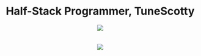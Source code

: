 <h1 align="center" font-size: xx-large;">
    Half-Stack Programmer, TuneScotty
  </h1>
<div align="center">
  <a href="https://skillicons.dev">
    <img src="https://skillicons.dev/icons?i=wordpress,robloxstudio,vscode,atom">
    </br></br></br>
    <img src="https://skillicons.dev/icons?i=js,html,css,lua,cs,php,py,perl,mysql&perline=3"/>
  </a>
</div>
